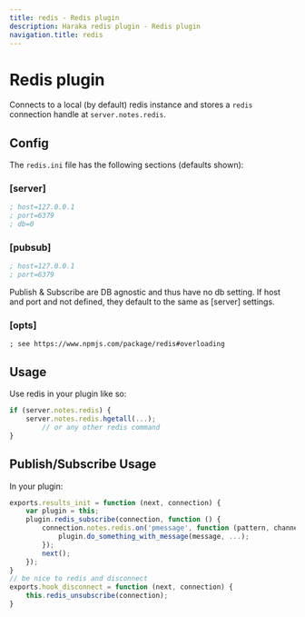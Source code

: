 ```yaml
---
title: redis - Redis plugin
description: Haraka redis plugin - Redis plugin
navigation.title: redis
---
```


# Redis plugin

Connects to a local (by default) redis instance and stores a `redis`
connection handle at `server.notes.redis`. 

## Config

The `redis.ini` file has the following sections (defaults shown):

### [server]

```ini
; host=127.0.0.1
; port=6379
; db=0
```

### [pubsub]

```ini
; host=127.0.0.1
; port=6379
```

Publish & Subscribe are DB agnostic and thus have no db setting. If host and port and not defined, they default to the same as [server] settings.

### [opts]

    ; see https://www.npmjs.com/package/redis#overloading


## Usage

Use redis in your plugin like so:

```js
if (server.notes.redis) {
    server.notes.redis.hgetall(...);
        // or any other redis command
}
```

## Publish/Subscribe Usage

In your plugin:

```js
exports.results_init = function (next, connection) {
    var plugin = this;
    plugin.redis_subscribe(connection, function () {
        connection.notes.redis.on('pmessage', function (pattern, channel, message) {
            plugin.do_something_with_message(message, ...);
        });
        next();
    });
}
// be nice to redis and disconnect
exports.hook_disconnect = function (next, connection) {
    this.redis_unsubscribe(connection);
}
```
